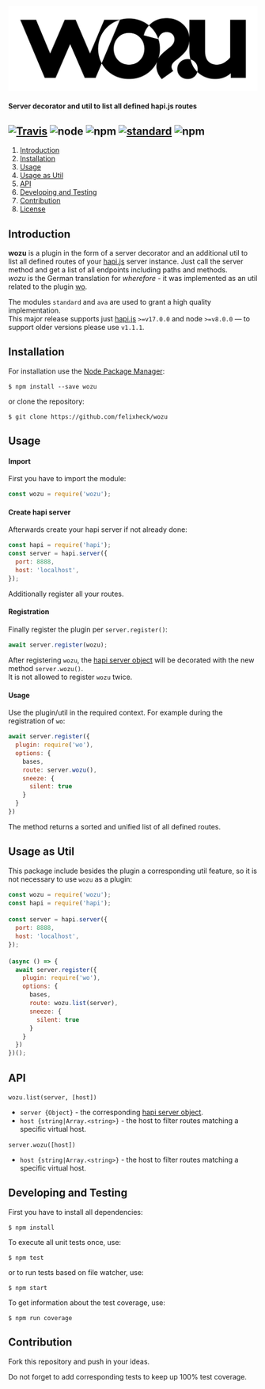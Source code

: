 ![wozu](https://raw.githubusercontent.com/felixheck/wozu/master/assets/logo.png)

#### Server decorator and util to list all defined hapi.js routes

[![Travis](https://img.shields.io/travis/felixheck/wozu.svg)](https://travis-ci.org/felixheck/wozu/builds/) ![node](https://img.shields.io/node/v/wozu.svg) ![npm](https://img.shields.io/npm/dt/wozu.svg) [![standard](https://img.shields.io/badge/code_style-standard-brightgreen.svg)](http://standardjs.com/) ![npm](https://img.shields.io/npm/l/wozu.svg)
---

1. [Introduction](#introduction)
2. [Installation](#installation)
3. [Usage](#usage)
4. [Usage as Util](#usage-as-util)
5. [API](#api)
6. [Developing and Testing](#developing-and-testing)
7. [Contribution](#contribution)
8. [License](#license)

## Introduction
**wozu** is a plugin in the form of a server decorator and an additional util to list all defined routes of your [hapi.js](https://github.com/hapijs/hapi) server instance. Just call the server method and get a list of all endpoints including paths and methods.<br>
*wozu* is the German translation for *wherefore* - it was implemented as an util related to the plugin [wo](https://github.com/rjrodger/wo).

The modules `standard` and `ava` are used to grant a high quality implementation.<br>
This major release supports just [hapi.js](https://github.com/hapijs/hapi) `>=v17.0.0` and node `>=v8.0.0` — to support older versions please use `v1.1.1`.

## Installation
For installation use the [Node Package Manager](https://github.com/npm/npm):
```
$ npm install --save wozu
```

or clone the repository:
```
$ git clone https://github.com/felixheck/wozu
```

## Usage
#### Import
First you have to import the module:
``` js
const wozu = require('wozu');
```

#### Create hapi server
Afterwards create your hapi server if not already done:
``` js
const hapi = require('hapi');
const server = hapi.server({
  port: 8888,
  host: 'localhost',
});
```

Additionally register all your routes.

#### Registration
Finally register the plugin per `server.register()`:
``` js
await server.register(wozu);
```

After registering `wozu`, the [hapi server object](https://hapijs.com/api#server) will be decorated with the new method `server.wozu()`.<br>
It is not allowed to register `wozu` twice.

#### Usage
Use the plugin/util in the required context. For example during the registration of `wo`:

``` js
await server.register({
  plugin: require('wo'),
  options: {
    bases,
    route: server.wozu(),
    sneeze: {
      silent: true
    }
  }
})
```

The method returns a sorted and unified list of all defined routes.<br>

## Usage as Util
This package include besides the plugin a corresponding util feature, so it is not necessary to use `wozu` as a plugin:

``` js
const wozu = require('wozu');
const hapi = require('hapi');

const server = hapi.server({
  port: 8888,
  host: 'localhost',
});

(async () => {
  await server.register({
    plugin: require('wo'),
    options: {
      bases,
      route: wozu.list(server),
      sneeze: {
        silent: true
      }
    }
  })
})();
```

## API
`wozu.list(server, [host])`

- `server {Object}` - the corresponding [hapi server object](https://hapijs.com/api#server).
- `host {string|Array.<string>}` - the host to filter routes matching a specific virtual host.

`server.wozu([host])`

- `host {string|Array.<string>}` - the host to filter routes matching a specific virtual host.


## Developing and Testing
First you have to install all dependencies:
```
$ npm install
```

To execute all unit tests once, use:
```
$ npm test
```

or to run tests based on file watcher, use:
```
$ npm start
```

To get information about the test coverage, use:
```
$ npm run coverage
```

## Contribution
Fork this repository and push in your ideas.

Do not forget to add corresponding tests to keep up 100% test coverage.
